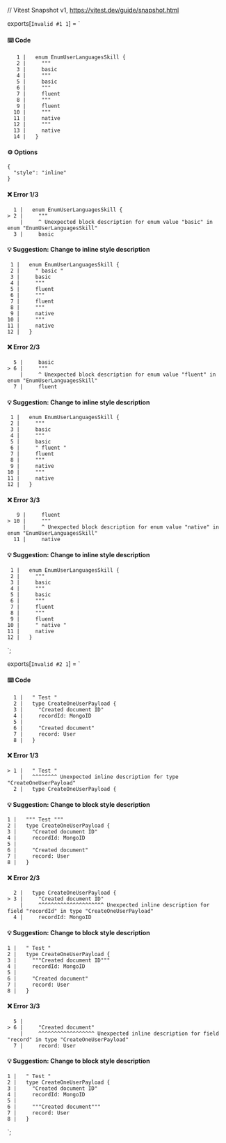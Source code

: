// Vitest Snapshot v1, https://vitest.dev/guide/snapshot.html

exports[`Invalid #1 1`] = `
#### ⌨️ Code

       1 |   enum EnumUserLanguagesSkill {
       2 |     """
       3 |     basic
       4 |     """
       5 |     basic
       6 |     """
       7 |     fluent
       8 |     """
       9 |     fluent
      10 |     """
      11 |     native
      12 |     """
      13 |     native
      14 |   }

#### ⚙️ Options

    {
      "style": "inline"
    }

#### ❌ Error 1/3

      1 |   enum EnumUserLanguagesSkill {
    > 2 |     """
        |     ^ Unexpected block description for enum value "basic" in enum "EnumUserLanguagesSkill"
      3 |     basic

#### 💡 Suggestion: Change to inline style description

     1 |   enum EnumUserLanguagesSkill {
     2 |     " basic "
     3 |     basic
     4 |     """
     5 |     fluent
     6 |     """
     7 |     fluent
     8 |     """
     9 |     native
    10 |     """
    11 |     native
    12 |   }

#### ❌ Error 2/3

      5 |     basic
    > 6 |     """
        |     ^ Unexpected block description for enum value "fluent" in enum "EnumUserLanguagesSkill"
      7 |     fluent

#### 💡 Suggestion: Change to inline style description

     1 |   enum EnumUserLanguagesSkill {
     2 |     """
     3 |     basic
     4 |     """
     5 |     basic
     6 |     " fluent "
     7 |     fluent
     8 |     """
     9 |     native
    10 |     """
    11 |     native
    12 |   }

#### ❌ Error 3/3

       9 |     fluent
    > 10 |     """
         |     ^ Unexpected block description for enum value "native" in enum "EnumUserLanguagesSkill"
      11 |     native

#### 💡 Suggestion: Change to inline style description

     1 |   enum EnumUserLanguagesSkill {
     2 |     """
     3 |     basic
     4 |     """
     5 |     basic
     6 |     """
     7 |     fluent
     8 |     """
     9 |     fluent
    10 |     " native "
    11 |     native
    12 |   }
`;

exports[`Invalid #2 1`] = `
#### ⌨️ Code

      1 |   " Test "
      2 |   type CreateOneUserPayload {
      3 |     "Created document ID"
      4 |     recordId: MongoID
      5 |
      6 |     "Created document"
      7 |     record: User
      8 |   }

#### ❌ Error 1/3

    > 1 |   " Test "
        |   ^^^^^^^^ Unexpected inline description for type "CreateOneUserPayload"
      2 |   type CreateOneUserPayload {

#### 💡 Suggestion: Change to block style description

    1 |   """ Test """
    2 |   type CreateOneUserPayload {
    3 |     "Created document ID"
    4 |     recordId: MongoID
    5 |
    6 |     "Created document"
    7 |     record: User
    8 |   }

#### ❌ Error 2/3

      2 |   type CreateOneUserPayload {
    > 3 |     "Created document ID"
        |     ^^^^^^^^^^^^^^^^^^^^^ Unexpected inline description for field "recordId" in type "CreateOneUserPayload"
      4 |     recordId: MongoID

#### 💡 Suggestion: Change to block style description

    1 |   " Test "
    2 |   type CreateOneUserPayload {
    3 |     """Created document ID"""
    4 |     recordId: MongoID
    5 |
    6 |     "Created document"
    7 |     record: User
    8 |   }

#### ❌ Error 3/3

      5 |
    > 6 |     "Created document"
        |     ^^^^^^^^^^^^^^^^^^ Unexpected inline description for field "record" in type "CreateOneUserPayload"
      7 |     record: User

#### 💡 Suggestion: Change to block style description

    1 |   " Test "
    2 |   type CreateOneUserPayload {
    3 |     "Created document ID"
    4 |     recordId: MongoID
    5 |
    6 |     """Created document"""
    7 |     record: User
    8 |   }
`;
